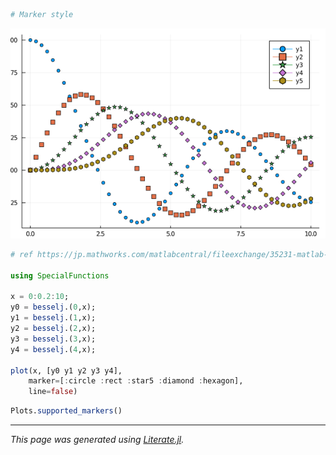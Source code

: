 ```julia
# Marker style
```

![marker_style.png](images/marker_style.png)

```julia
# ref https://jp.mathworks.com/matlabcentral/fileexchange/35231-matlab-plot-gallery-standard-plot-markers?focused=6792907&tab=example

using SpecialFunctions

x = 0:0.2:10;
y0 = besselj.(0,x);
y1 = besselj.(1,x);
y2 = besselj.(2,x);
y3 = besselj.(3,x);
y4 = besselj.(4,x);

plot(x, [y0 y1 y2 y3 y4],
    marker=[:circle :rect :star5 :diamond :hexagon],
    line=false)
```

```julia
Plots.supported_markers()
```

---

*This page was generated using [Literate.jl](https://github.com/fredrikekre/Literate.jl).*

